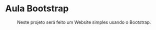 # Aula Bootstrap

<p align="center">Neste projeto será feito um Website simples usando o Bootstrap.</p>
